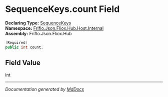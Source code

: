 ﻿<!--  
  <auto-generated>   
    The contents of this file were generated by a tool.  
    Changes to this file may be list if the file is regenerated  
  </auto-generated>   
-->

# SequenceKeys.count Field

**Declaring Type:** [SequenceKeys](../index.md)  
**Namespace:** [Friflo.Json.Fliox.Hub.Host.Internal](../../index.md)  
**Assembly:** Friflo.Json.Fliox.Hub

```csharp
[Required]
public int count;
```

## Field Value

int

___

*Documentation generated by [MdDocs](https://github.com/ap0llo/mddocs)*
